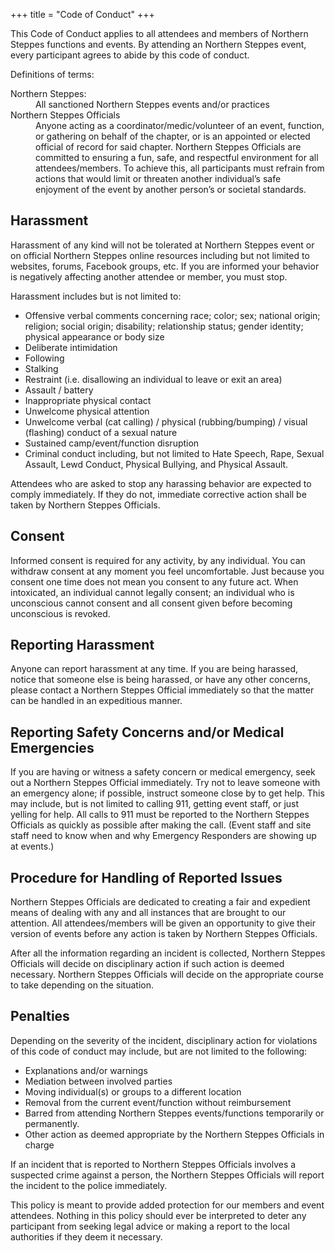 +++
title = "Code of Conduct"
+++

This Code of Conduct applies to all attendees and members of Northern Steppes functions and events. By attending an Northern Steppes event, every participant agrees to abide by this code of conduct.

Definitions of terms:
<dl>
<dt>Northern Steppes:</dt><dd>All sanctioned Northern Steppes events and/or practices</dd>
<dt>Northern Steppes Officials</dt><dd>Anyone acting as a coordinator/medic/volunteer of an event, function, or gathering on behalf of the chapter, or is an appointed or elected official of record for said chapter.  Northern Steppes Officials are committed to ensuring a fun, safe, and respectful environment for all attendees/members. To achieve this, all participants must refrain from actions that would limit or threaten another individual’s safe enjoyment of the event by another person’s or societal standards.</dd>
</dl>

## Harassment

Harassment of any kind will not be tolerated at Northern Steppes event or on official Northern Steppes online resources including but not limited to websites, forums, Facebook groups, etc. If you are informed your behavior is negatively affecting another attendee or member, you must stop. 

Harassment includes but is not limited to: 
* Offensive verbal comments concerning race; color; sex; national origin; religion; social origin; disability; relationship status; gender identity; physical appearance or body size
* Deliberate intimidation
* Following
* Stalking
* Restraint (i.e. disallowing an individual to leave or exit an area)
* Assault / battery
* Inappropriate physical contact
* Unwelcome physical attention
* Unwelcome verbal (cat calling) / physical (rubbing/bumping) / visual (flashing) conduct of a sexual nature
* Sustained camp/event/function disruption
* Criminal conduct including, but not limited to Hate Speech, Rape, Sexual Assault, Lewd Conduct, Physical Bullying, and Physical Assault.

Attendees who are asked to stop any harassing behavior are expected to comply immediately. If they do not, immediate corrective action shall be taken by Northern Steppes Officials.

## Consent

Informed consent is required for any activity, by any individual. You can withdraw consent at any moment you feel uncomfortable. Just because you consent one time does not mean you consent to any future act. When intoxicated, an individual cannot legally consent; an individual who is unconscious cannot consent and all consent given before becoming unconscious is revoked. 

## Reporting Harassment

Anyone can report harassment at any time. If you are being harassed, notice that someone else is being harassed, or have any other concerns, please contact a Northern Steppes Official immediately so that the matter can be handled in an expeditious manner.

## Reporting Safety Concerns and/or Medical Emergencies

If you are having or witness a safety concern or medical emergency, seek out a Northern Steppes Official immediately. Try not to leave someone with an emergency alone; if possible, instruct someone close by to get help. This may include, but is not limited to calling 911, getting event staff, or just yelling for help. All calls to 911 must be reported to the Northern Steppes Officials as quickly as possible after making the call.  (Event staff and site staff need to know when and why Emergency Responders are showing up at events.)

## Procedure for Handling of Reported Issues

Northern Steppes Officials are dedicated to creating a fair and expedient means of dealing with any and all instances that are brought to our attention. All attendees/members will be given an opportunity to give their version of events before any action is taken by Northern Steppes Officials.

After all the information regarding an incident is collected, Northern Steppes Officials will decide on disciplinary action if such action is deemed necessary. Northern Steppes Officials will decide on the appropriate course to take depending on the situation.

## Penalties

Depending on the severity of the incident, disciplinary action for violations of this code of conduct may include, but are not limited to the following:
* Explanations and/or warnings
* Mediation between involved parties
* Moving individual(s) or groups to a different location
* Removal from the current event/function without reimbursement
* Barred from attending Northern Steppes events/functions temporarily or permanently. 
* Other action as deemed appropriate by the Northern Steppes Officials in charge

If an incident that is reported to Northern Steppes Officials involves a suspected crime against a person, the Northern Steppes Officials will report the incident to the police immediately. 

This policy is meant to provide added protection for our members and event attendees. Nothing in this policy should ever be interpreted to deter any participant from seeking legal advice or making a report to the local authorities if they deem it necessary.